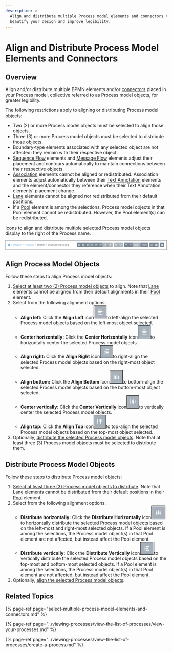 ```yaml
---
description: >-
  Align and distribute multiple Process model elements and connectors to
  beautify your design and improve legibility.
---
```


# Align and Distribute Process Model Elements and Connectors

## Overview

Align and/or distribute multiple BPMN elements and/or [connectors](model-processes-using-connectors/what-is-a-connector.md) placed in your Process model, collective referred to as Process model objects, for greater legibility.

The following restrictions apply to aligning or distributing Process model objects:

* Two \(2\) or more Process model objects must be selected to align those objects.
* Three \(3\) or more Process model objects must be selected to distribute those objects.
* Boundary-type elements associated with any selected object are not affected: they remain with their respective object.
* [Sequence Flow](model-your-process/process-modeling-element-descriptions.md#sequence-flow) elements and [Message Flow](model-your-process/process-modeling-element-descriptions.md#message-flow) elements adjust their placement and contours automatically to maintain connections between their respective objects.
* [Association](model-your-process/process-modeling-element-descriptions.md#association) elements cannot be aligned or redistributed. Association elements adjust automatically between their [Text Annotation](model-your-process/process-modeling-element-descriptions.md#text-annotation) elements and the element/connector they reference when their Text Annotation elements' placement change.
* [Lane](model-your-process/process-modeling-element-descriptions.md#lane) elements cannot be aligned nor redistributed from their default positions.
* If a [Pool](model-your-process/process-modeling-element-descriptions.md#pool) element is among the selections, Process model objects in that Pool element cannot be redistributed. However, the Pool element\(s\) can be redistributed.

Icons to align and distribute multiple selected Process model objects display to the right of the Process name.

![Alignment and distribute icons display to the right of the Process name](../../.gitbook/assets/alignment-and-distribution-icons-process-modeler-designer.png)

## Align Process Model Objects

Follow these steps to align Process model objects:

1. [Select at least two \(2\) Process model objects](select-multiple-process-model-elements-and-connectors.md#select-multiple-process-model-objects) to align. Note that [Lane](model-your-process/process-modeling-element-descriptions.md#lane) elements cannot be aligned from their default alignments in their [Pool](model-your-process/process-modeling-element-descriptions.md#pool) element.
2. Select from the following alignment options:
   * **Align left:** Click the **Align Left** icon![](../../.gitbook/assets/align-left-icon-process-modeler-designer.png)to left-align the selected Process model objects based on the left-most object selected.
   * **Center horizontally:** Click the **Center Horizontally** icon![](../../.gitbook/assets/center-horizontally-icon-process-modeler-designer.png)to horizontally center the selected Process model objects.
   * **Align right:** Click the **Align Right** icon![](../../.gitbook/assets/align-right-icon-process-modeler-designer.png)to right-align the selected Process model objects based on the right-most object selected.
   * **Align bottom:** Click the **Align Bottom** icon![](../../.gitbook/assets/align-bottom-icon-process-modeler-designer.png)to bottom-align the selected Process model objects based on the bottom-most object selected.
   * **Center vertically:** Click the **Center Vertically** icon![](../../.gitbook/assets/center-vertically-icon-process-modeler-designer.png)to vertically center the selected Process model objects.
   * **Align top:** Click the **Align Top** icon![](../../.gitbook/assets/align-top-icon-process-modeler-designer.png)to top-align the selected Process model objects based on the top-most object selected.
3. Optionally, [distribute the selected Process model objects](align-and-distribute-process-model-elements-and-connectors.md#distribute-process-model-objects). Note that at least three \(3\) Process model objects must be selected to distribute them.

## Distribute Process Model Objects

Follow these steps to distribute Process model objects:

1. [Select at least three \(3\) Process model objects to distribute](select-multiple-process-model-elements-and-connectors.md#select-multiple-process-model-objects). Note that [Lane](model-your-process/process-modeling-element-descriptions.md#lane) elements cannot be distributed from their default positions in their [Pool](model-your-process/process-modeling-element-descriptions.md#pool) element.
2. Select from the following alignment options:
   * **Distribute horizontally:** Click the **Distribute Horizontally** icon![](../../.gitbook/assets/distribute-horizontally-process-modeler-designer.png)to horizontally distribute the selected  Process model objects based on the left-most and right-most selected objects. If a Pool element is among the selections, the Process model object\(s\) in that Pool element are not affected, but instead affect the Pool element.
   * **Distribute vertically:** Click the **Distribute Vertically** icon![](../../.gitbook/assets/distribute-vertically-process-modeler-designer.png)to vertically distribute the selected  Process model objects based on the top-most and bottom-most selected objects. If a Pool element is among the selections, the Process model object\(s\) in that Pool element are not affected, but instead affect the Pool element.
3. Optionally, [align the selected Process model objects](align-and-distribute-process-model-elements-and-connectors.md#align-process-model-objects).

## Related Topics

{% page-ref page="select-multiple-process-model-elements-and-connectors.md" %}

{% page-ref page="../viewing-processes/view-the-list-of-processes/view-your-processes.md" %}

{% page-ref page="../viewing-processes/view-the-list-of-processes/create-a-process.md" %}

